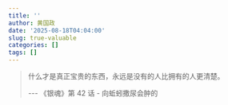 ```yaml
---
title: ''
author: 黄国政
date: '2025-08-18T04:04:00'
slug: true-valuable
categories: []
tags: []
---
```


<!--more-->

> 什么才是真正宝贵的东西，永远是没有的人比拥有的人更清楚。
> 
> --- 《银魂》第 42 话 - 向蚯蚓撒尿会肿的